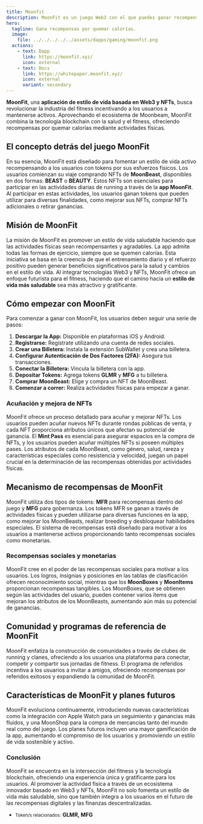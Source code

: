 ```yaml
---
title: Moonfit
description: MoonFit es un juego Web3 con el que puedes ganar recompensas por quemar calorías a través de una aplicación de fitness basada en Web3 y NFTs que promueve un estilo de vida activo.
hero:
  tagline: Gana recompensas por quemar calorías.
  image: 
    file: ../../../../../assets/dapps/gaming/moonfit.png
  actions:
    - text: Dapp
      link: https://moonfit.xyz/
      icon: external
    - text: Docs
      link: https://whitepaper.moonfit.xyz/
      icon: external
      variant: secondary
---
```


**MoonFit**, una **aplicación de estilo de vida basada en Web3 y NFTs**, busca revolucionar la industria del fitness incentivando a los usuarios a mantenerse activos. Aprovechando el ecosistema de Moonbeam, MoonFit combina la tecnología blockchain con la salud y el fitness, ofreciendo recompensas por quemar calorías mediante actividades físicas.

## El concepto detrás del juego MoonFit
En su esencia, MoonFit está diseñado para fomentar un estilo de vida activo recompensando a los usuarios con tokens por sus esfuerzos físicos. Los usuarios comienzan su viaje comprando NFTs de **MoonBeast**, disponibles en dos formas: **BEAST** o **BEAUTY**. Estos NFTs son esenciales para participar en las actividades diarias de running a través de la **app MoonFit**. Al participar en estas actividades, los usuarios ganan tokens que pueden utilizar para diversas finalidades, como mejorar sus NFTs, comprar NFTs adicionales o retirar ganancias.

## Misión de MoonFit
La misión de MoonFit es promover un estilo de vida saludable haciendo que las actividades físicas sean recompensantes y agradables. La app admite todas las formas de ejercicio, siempre que se quemen calorías. Esta iniciativa se basa en la creencia de que el entrenamiento diario y el refuerzo positivo pueden generar beneficios significativos para la salud y cambios en el estilo de vida. Al integrar tecnologías Web3 y NFTs, MoonFit ofrece un enfoque futurista para el fitness, haciendo que el camino hacia un **estilo de vida más saludable** sea más atractivo y gratificante.

## Cómo empezar con MoonFit
Para comenzar a ganar con MoonFit, los usuarios deben seguir una serie de pasos:
1. **Descargar la App:** Disponible en plataformas iOS y Android.
2. **Registrarse:** Regístrate utilizando una cuenta de redes sociales.
3. **Crear una Billetera:** Instala la extensión SubWallet y crea una billetera.
4. **Configurar Autenticación de Dos Factores (2FA):** Asegura tus transacciones.
5. **Conectar la Billetera:** Vincula la billetera con la app.
6. **Depositar Tokens:** Agrega tokens **GLMR** y **MFG** a tu billetera.
7. **Comprar MoonBeast:** Elige y compra un NFT de MoonBeast.
8. **Comenzar a correr:** Realiza actividades físicas para empezar a ganar.

### Acuñación y mejora de NFTs
MoonFit ofrece un proceso detallado para acuñar y mejorar NFTs. Los usuarios pueden acuñar nuevos NFTs durante rondas públicas de venta, y cada NFT proporciona atributos únicos que afectan su potencial de ganancia. El **Mint Pass** es esencial para asegurar espacios en la compra de NFTs, y los usuarios pueden acuñar múltiples NFTs si poseen múltiples pases. Los atributos de cada MoonBeast, como género, salud, rareza y características especiales como resistencia y velocidad, juegan un papel crucial en la determinación de las recompensas obtenidas por actividades físicas.

## Mecanismo de recompensas de MoonFit
MoonFit utiliza dos tipos de tokens: **MFR** para recompensas dentro del juego y **MFG** para gobernanza. Los tokens MFR se ganan a través de actividades físicas y pueden utilizarse para diversas funciones en la app, como mejorar los MoonBeasts, realizar breeding y desbloquear habilidades especiales. El sistema de recompensas está diseñado para motivar a los usuarios a mantenerse activos proporcionando tanto recompensas sociales como monetarias.

### Recompensas sociales y monetarias
MoonFit cree en el poder de las recompensas sociales para motivar a los usuarios. Los logros, insignias y posiciones en las tablas de clasificación ofrecen reconocimiento social, mientras que los **MoonBoxes** y **MoonItems** proporcionan recompensas tangibles. Los MoonBoxes, que se obtienen según las actividades del usuario, pueden contener varios ítems que mejoran los atributos de los MoonBeasts, aumentando aún más su potencial de ganancias.

## Comunidad y programas de referencia de MoonFit
MoonFit enfatiza la construcción de comunidades a través de clubes de running y clanes, ofreciendo a los usuarios una plataforma para conectar, competir y compartir sus jornadas de fitness. El programa de referidos incentiva a los usuarios a invitar a amigos, ofreciendo recompensas por referidos exitosos y expandiendo la comunidad de MoonFit.

## Características de MoonFit y planes futuros
MoonFit evoluciona continuamente, introduciendo nuevas características como la integración con Apple Watch para un seguimiento y ganancias más fluidos, y una MoonShop para la compra de mercancías tanto del mundo real como del juego. Los planes futuros incluyen una mayor gamificación de la app, aumentando el compromiso de los usuarios y promoviendo un estilo de vida sostenible y activo.

### Conclusión

MoonFit se encuentra en la intersección del fitness y la tecnología blockchain, ofreciendo una experiencia única y gratificante para los usuarios. Al promover la actividad física a través de un ecosistema innovador basado en Web3 y NFTs, MoonFit no solo fomenta un estilo de vida más saludable, sino que también integra a los usuarios en el futuro de las recompensas digitales y las finanzas descentralizadas.

- <small>Token/s relacionados:</small> **GLMR, MFG**
